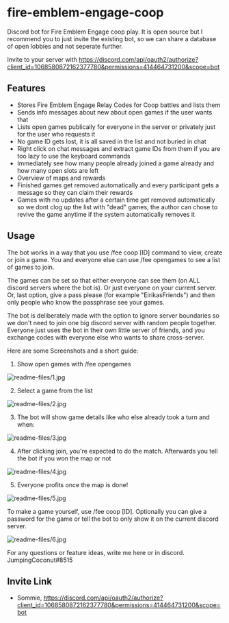 # fire-emblem-engage-coop
Discord bot for Fire Emblem Engage coop play. It is open source but I recommend you to just invite the existing bot, so we can share a database of open lobbies and not seperate further.

Invite to your server with https://discord.com/api/oauth2/authorize?client_id=1068580872162377780&permissions=414464731200&scope=bot

## Features

- Stores Fire Emblem Engage Relay Codes for Coop battles and lists them
- Sends info messages about new about open games if the user wants that
- Lists open games publically for everyone in the server or privately just for the user who requests it
- No game ID gets lost, it is all saved in the list and not buried in chat
- Right click on chat messages and extract game IDs from them if you are too lazy to use the keyboard commands
- Immediately see how many people already joined a game already and how many open slots are left
- Overview of maps and rewards
- Finished games get removed automatically and every participant gets a message so they can claim their rewards
- Games with no updates after a certain time get removed automatically so we dont clog up the list with "dead" games, the author can chose to revive the game anytime if the system automatically removes it

## Usage

The bot works in a way that you use /fee coop [ID] command to view, create or join a game. You and everyone else can use /fee opengames to see a list of games to join.

The games can be set so that either everyone can see them (on ALL discord servers where the bot is). Or just everyone on your current server. Or, last option, give a pass please (for example "EirikasFriends") and then only people who know the passphrase see your games.

The bot is deliberately made with the option to ignore server boundaries so we don't need to join one big discord server with random people together. Everyone just uses the bot in their own little server of friends, and you exchange codes with everyone else who wants to share cross-server.

Here are some Screenshots and a short guide:

1. Show open games with /fee opengames

![readme-files/1.jpg](readme-files/1.jpg)

2. Select a game from the list

![readme-files/2.jpg](readme-files/2.jpg)

3. The bot will show game details like who else already took a turn and when:

![readme-files/3.jpg](readme-files/3.jpg)

4. After clicking join, you're expected to do the match. Afterwards you tell the bot if you won the map or not

![readme-files/4.jpg](readme-files/4.jpg)

5. Everyone profits once the map is done!

![readme-files/5.jpg](readme-files/5.jpg)



To make a game yourself, use /fee coop [ID].
Optionally you can give a password for the game or tell the bot to only show it on the current discord server.

![readme-files/6.jpg](readme-files/6.jpg)

For any questions or feature ideas, write me here or in discord. JumpingCoconut#8515

## Invite Link

- Sommie, https://discord.com/api/oauth2/authorize?client_id=1068580872162377780&permissions=414464731200&scope=bot
